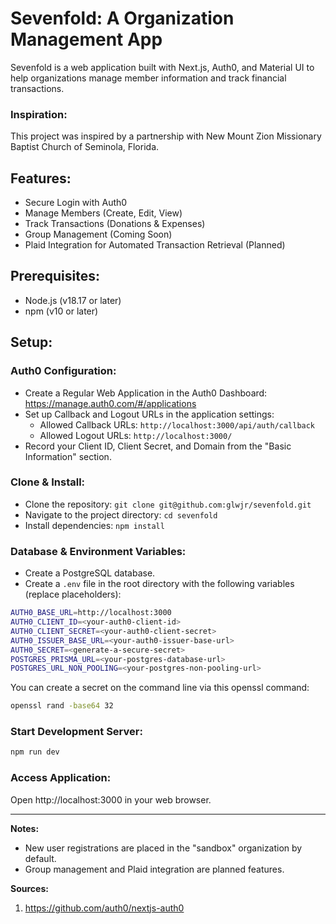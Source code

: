 # Sevenfold: A Organization Management App

Sevenfold is a web application built with Next.js, Auth0, and Material UI to help organizations manage member information and track financial transactions.

### Inspiration:

This project was inspired by a partnership with New Mount Zion Missionary Baptist Church of Seminola, Florida.

## Features:

- Secure Login with Auth0
- Manage Members (Create, Edit, View)
- Track Transactions (Donations & Expenses)
- Group Management (Coming Soon)
- Plaid Integration for Automated Transaction Retrieval (Planned)

## Prerequisites:

- Node.js (v18.17 or later)
- npm (v10 or later)

## Setup:

### Auth0 Configuration:

- Create a Regular Web Application in the Auth0 Dashboard: https://manage.auth0.com/#/applications
- Set up Callback and Logout URLs in the application settings:
  - Allowed Callback URLs: `http://localhost:3000/api/auth/callback`
  - Allowed Logout URLs: `http://localhost:3000/`
- Record your Client ID, Client Secret, and Domain from the "Basic Information" section.

### Clone & Install:

- Clone the repository: `git clone git@github.com:glwjr/sevenfold.git`
- Navigate to the project directory: `cd sevenfold`
- Install dependencies: `npm install`

### Database & Environment Variables:

- Create a PostgreSQL database.
- Create a `.env` file in the root directory with the following variables (replace placeholders):

```bash
AUTH0_BASE_URL=http://localhost:3000
AUTH0_CLIENT_ID=<your-auth0-client-id>
AUTH0_CLIENT_SECRET=<your-auth0-client-secret>
AUTH0_ISSUER_BASE_URL=<your-auth0-issuer-base-url>
AUTH0_SECRET=<generate-a-secure-secret>
POSTGRES_PRISMA_URL=<your-postgres-database-url>
POSTGRES_URL_NON_POOLING=<your-postgres-non-pooling-url>
```

You can create a secret on the command line via this openssl command:

```bash
openssl rand -base64 32
```

### Start Development Server:

```bash
npm run dev
```

### Access Application:

Open http://localhost:3000 in your web browser.

---

**Notes:**

- New user registrations are placed in the "sandbox" organization by default.
- Group management and Plaid integration are planned features.

**Sources:**

1. https://github.com/auth0/nextjs-auth0
